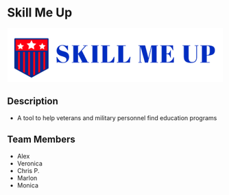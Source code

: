 # Skill Me Up

![skill-me-up-logo](supporting-documentation/version-1/logo.png)

## Description

- A tool to help veterans and military personnel find education programs

## Team Members

- Alex
- Veronica
- Chris P.
- Marlon
- Monica
